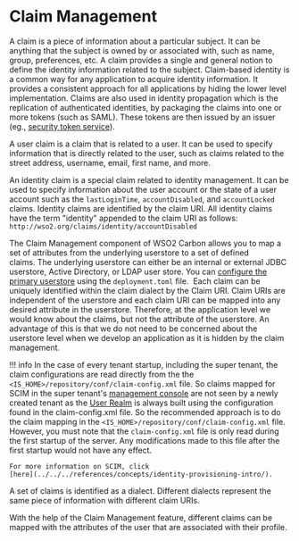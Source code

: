 # Claim Management

A claim is a piece of information about a particular subject. It can be
anything that the subject is owned by or associated with, such as name,
group, preferences, etc. A claim provides a single and general notion to
define the identity information related to the subject. Claim-based
identity is a common way for any application to acquire identity
information. It provides a consistent approach for all applications by
hiding the lower level implementation. Claims are also used in identity
propagation which is the replication of authenticated identities,
by packaging the claims into one or more tokens (such as SAML). These
tokens are then issued by an issuer (eg., [security token service](../authentication/intro-ws-trust)).

A user claim is a claim that is related to a user. It can be used to
specify information that is directly related to the user, such as claims
related to the street address, username, email, first name, and more.

An identity claim is a special claim related to identity management. It
can be used to specify information about the user account or the state
of a user account such as the `lastLoginTime`, `accountDisabled`, and
`accountLocked` claims. Identity claims are identified by the claim URI.
All identity claims have the term "identity" appended to the claim URI
as follows:
`http://wso2.org/claims/identity/accountDisabled`

The Claim Management component of WSO2 Carbon
allows you to map a set of attributes from the underlying userstore to
a set of defined claims. The underlying userstore can either be an
internal or external JDBC userstore, Active Directory, or LDAP user
store. You can [configure the primary userstore](../../../deploy/configure-the-primary-user-store#set-up-the-primary-userstore) 
using the `deployment.toml` file. 
Each claim can be uniquely identified within the claim dialect by the
Claim URI. Claim URIs are independent of the userstore and each claim
URI can be mapped into any desired attribute in the userstore.
Therefore, at the application level we would know about the claims, but
not the attribute of the userstore. An advantage of this is that we do
not need to be concerned about the userstore level when we develop an
application as it is hidden by the claim management.

!!! info 
    In the case of every tenant startup, including the super tenant, the claim
    configurations are read directly from the
    the `<IS_HOME>/repository/conf/claim-config.xml` file. So
    claims mapped for SCIM in the super tenant's [management
    console](../../../deploy/get-started/get-started-with-the-management-console) are not seen by
    a newly created tenant as the [User
    Realm](../../../deploy/configure-the-system-administrator) is always built using the
    configuration found in the claim-config.xml file. So the recommended
    approach is to do the claim mapping in the
    `<IS_HOME>/repository/conf/claim-config.xml` file.
    However, you must note that the `claim-config.xml` file is only read
    during the first startup of the server. Any modifications made to this
    file after the first startup would not have any effect.

    For more information on SCIM, click
    [here](../../../references/concepts/identity-provisioning-intro/).

A set of claims is identified as a dialect. Different dialects represent
the same piece of information with different claim URIs.

With the help of the Claim Management feature, different claims can be
mapped with the attributes of the user that are associated with their
profile.
